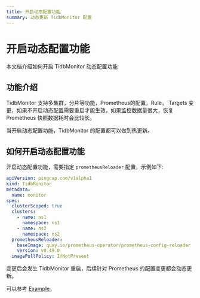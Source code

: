 ```yaml
---
title: 开启动态配置功能
summary: 动态更新 TidbMonitor 配置
---
```


# 开启动态配置功能

本文档介绍如何开启 TidbMonitor 动态配置功能

## 功能介绍

TidbMonitor 支持多集群，分片等功能，Prometheus的配置，Rule，`Targets 变更，如果不开启动态配置需要重启才能生效，如果监控数据量很大，恢复 Prometheus 快照数据耗时会比较长。

当开启动态配置功能，TidbMonitor 的配置都可以做到热更新。

## 如何开启动态配置功能

开启动态配置功能，需要指定 `prometheusReloader` 配置，示例如下:

```yaml
apiVersion: pingcap.com/v1alpha1
kind: TidbMonitor
metadata:
  name: monitor
spec:
  clusterScoped: true
  clusters:
    - name: ns1
      namespace: ns1
    - name: ns2
      namespace: ns2
  prometheusReloader:
    baseImage: quay.io/prometheus-operator/prometheus-config-reloader
    version: v0.49.0
  imagePullPolicy: IfNotPresent
```

变更后会发生 TidbMonitor 重启，后续针对 Prometheus 的配置变更都会动态更新。

可以参考 [Example](https://github.com/pingcap/tidb-operator/tree/master/examples/monitor-dynamic-configmap)。
